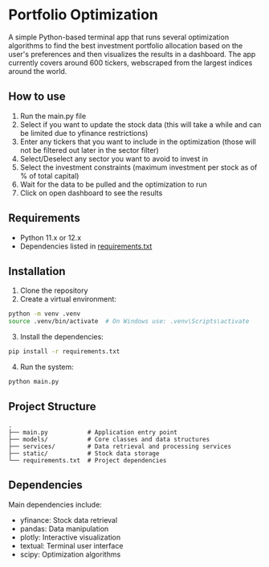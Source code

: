 # Portfolio Optimization

A simple Python-based terminal app that runs several optimization algorithms to find the best investment portfolio allocation based on the user's preferences and then visualizes the results in a dashboard. The app currently covers around 600 tickers, webscraped from the largest indices around the world.

## How to use
1. Run the main.py file
2. Select if you want to update the stock data (this will take a while and can be limited due to yfinance restrictions)
3. Enter any tickers that you want to include in the optimization (those will not be filtered out later in the sector filter)
4. Select/Deselect any sector you want to avoid to invest in
5. Select the investment constraints (maximum investment per stock as of % of total capital)
6. Wait for the data to be pulled and the optimization to run
7. Click on open dashboard to see the results

## Requirements

- Python 11.x or 12.x
- Dependencies listed in [requirements.txt](requirements.txt)

## Installation

1. Clone the repository
2. Create a virtual environment:
```bash
python -m venv .venv
source .venv/bin/activate  # On Windows use: .venv\Scripts\activate
````
3. Install the dependencies:
```bash
pip install -r requirements.txt
````
4. Run the system:
```bash
python main.py
````

## Project Structure

```plaintext
.
├── main.py           # Application entry point
├── models/           # Core classes and data structures
├── services/         # Data retrieval and processing services
├── static/           # Stock data storage
└── requirements.txt  # Project dependencies
```

## Dependencies

Main dependencies include:

- yfinance: Stock data retrieval
- pandas: Data manipulation
- plotly: Interactive visualization
- textual: Terminal user interface
- scipy: Optimization algorithms
